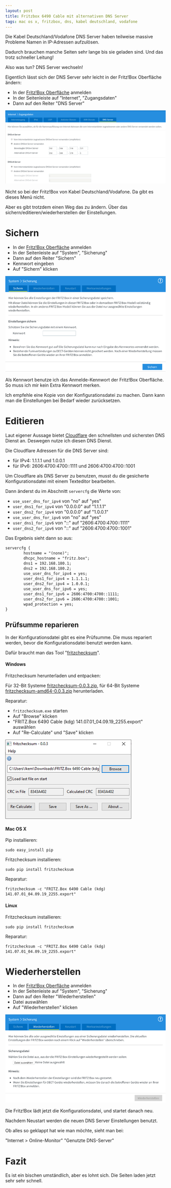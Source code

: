 ```yaml
---
layout: post
title: Fritzbox 6490 Cable mit alternativen DNS Server
tags: mac os x, fritzbox, dns, kabel deutschland, vodafone
---
```


Die Kabel Deutschland/Vodafone DNS Server haben teilweise massive Probleme Namen in IP-Adressen aufzulösen.

Dadurch brauchen manche Seiten sehr lange bis sie geladen sind. Und das trotz schneller Leitung!

Also was tun? DNS Server wechseln!

Eigentlich lässt sich der DNS Server sehr leicht in der Fritz!Box Oberfläche ändern:

* In der [Fritz!Box Oberfläche](http://192.168.178.1/) anmelden
* In der Seitenleiste auf "Internet", "Zugangsdaten"
* Dann auf den Reiter "DNS Server"

![Fritz!Box > Internet > Zugangsdaten > DNS Server](https://github.com/ikem-krueger/ikem-krueger.github.io/raw/master/_posts/2019-09-05-fritzbox-6490-cable-mit-alternativen-dns-server/FritzBox-DNS-1024x465.png)

Nicht so bei der Fritz!Box von Kabel Deutschland/Vodafone. Da gibt es dieses Menü nicht. 

Aber es gibt trotzdem einen Weg das zu ändern. Über das sichern/editieren/wiederherstellen der Einstellungen.

# Sichern

* In der [Fritz!Box Oberfläche](http://192.168.178.1/) anmelden
* In der Seitenleiste auf "System", "Sicherung"
* Dann auf den Reiter "Sichern"
* Kennwort eingeben
* Auf "Sichern" klicken

![Fritz!Box > System > Sicherung > Sichern](https://github.com/ikem-krueger/ikem-krueger.github.io/raw/master/_posts/2019-09-05-fritzbox-6490-cable-mit-alternativen-dns-server/Bildschirmfoto%202019-09-05%20um%2015.40.02.png)

Als Kennwort benutze ich das Anmelde-Kennwort der Fritz!Box Oberfläche. So muss ich mir kein Extra Kennwort merken.

Ich empfehle eine Kopie von der Konfigurationsdatei zu machen. Dann kann man die Einstellungen bei Bedarf wieder zurücksetzen.

# Editieren

Laut eigener Aussage bietet [Cloudflare](https://1.1.1.1/dns/) den schnellsten und sichersten DNS Dienst an. Deswegen nutze ich diesen DNS Dienst.

Die Cloudflare Adressen für die DNS Server sind:

* für IPv4: 1.1.1.1 und 1.0.0.1
* für IPv6: 2606:4700:4700::1111 und 2606:4700:4700::1001

Um Cloudflare als DNS Server zu benutzen, musst du die gesicherte Konfigurationsdatei mit einem Texteditor bearbeiten.

Dann änderst du im Abschnitt `servercfg` die Werte von:

* `use_user_dns_for_ipv4` von "no" auf "yes"
* `user_dns1_for_ipv4` von "0.0.0.0" auf "1.1.1.1"
* `user_dns2_for_ipv4` von "0.0.0.0" auf "1.0.0.1"
* `use_user_dns_for_ipv6` von "no" auf "yes"
* `user_dns1_for_ipv6` von "::" auf "2606:4700:4700::1111"
* `user_dns2_for_ipv6` von "::" auf "2606:4700:4700::1001"

Das Ergebnis sieht dann so aus:

```
servercfg {
        hostname = "(none)";
        dhcpc_hostname = "fritz.box";
        dns1 = 192.168.180.1;
        dns2 = 192.168.180.2;
        use_user_dns_for_ipv4 = yes;
        user_dns1_for_ipv4 = 1.1.1.1;
        user_dns2_for_ipv4 = 1.0.0.1;
        use_user_dns_for_ipv6 = yes;
        user_dns1_for_ipv6 = 2606:4700:4700::1111;
        user_dns2_for_ipv6 = 2606:4700:4700::1001;
        wpad_protection = yes;
}
```

## Prüfsumme reparieren

In der Konfigurationsdatei gibt es eine Prüfsumme. Die muss repariert werden, bevor die Konfigurationsdatei benutzt werden kann.

Dafür braucht man das Tool "[fritzchecksum](https://github.com/mementum/fritzchecksum)".

#### Windows

Fritzchecksum herunterladen und entpacken:

Für 32-Bit Systeme [fritzchecksum-0.0.3.zip](https://github.com/mementum/fritzchecksum/releases/download/0.0.3/fritzchecksum-0.0.3.zip), für 64-Bit Systeme [fritzchecksum-amd64-0.0.3.zip](https://github.com/mementum/fritzchecksum/releases/download/0.0.3/fritzchecksum-amd64-0.0.3.zip) herunterladen.

Reparatur:

* `fritzchecksum.exe` starten
* Auf "Browse" klicken
* "FRITZ.Box 6490 Cable (kdg) 141.07.01_04.09.19_2255.export" auswählen
* Auf "Re-Calculate" und "Save" klicken

![](https://raw.githubusercontent.com/ikem-krueger/ikem-krueger.github.io/master/_posts/2019-09-05-fritzbox-6490-cable-mit-alternativen-dns-server/fritzchecksum.png)

#### Mac OS X

Pip installieren:

```
sudo easy_install pip
```

Fritzchecksum installieren:

```
sudo pip install fritzchecksum
```

Reparatur:

```
fritzchecksum -c "FRITZ.Box 6490 Cable (kdg) 141.07.01_04.09.19_2255.export"
```

#### Linux

Fritzchecksum installieren:

```
sudo pip install fritzchecksum
```

Reparatur:

```
fritzchecksum -c "FRITZ.Box 6490 Cable (kdg) 141.07.01_04.09.19_2255.export"
```

# Wiederherstellen

* In der [Fritz!Box Oberfläche](http://192.168.178.1/) anmelden
* In der Seitenleiste auf "System", "Sicherung"
* Dann auf den Reiter "Wiederherstellen"
* Datei auswählen
* Auf "Wiederherstellen" klicken

![Fritz!Box > System > Sicherung > Wiederherstellen](https://github.com/ikem-krueger/ikem-krueger.github.io/raw/master/_posts/2019-09-05-fritzbox-6490-cable-mit-alternativen-dns-server/Bildschirmfoto%202019-09-05%20um%2015.40.23.png)

Die Fritz!Box lädt jetzt die Konfigurationsdatei, und startet danach neu.

Nachdem Neustart werden die neuen DNS Server Einstellungen benutzt.

Ob alles so geklappt hat wie man möchte, sieht man bei:

"Internet > Online-Monitor" "Genutzte DNS-Server"
# Fazit

Es ist ein bischen umständlich, aber es lohnt sich. Die Seiten laden jetzt sehr sehr schnell.
